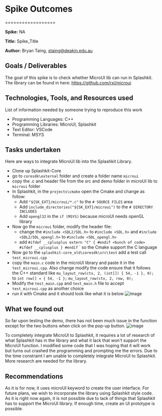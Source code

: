 
# Spike Outcomes

==================

**Spike:** NA

**Title:** Spike_Title

**Author:** Bryan Taing, staing@deakin.edu.au

## Goals / Deliverables

The goal of this spike is to check whether MicroUI lib can run in Splashkit. The library can be found in here: https://github.com/rxi/microui

## Technologies, Tools, and Resources used

List of information needed by someone trying to reproduce this work

- Programming Languages: C++
- Programming Libraries: MicroUI, Splashkit
- Text Editor: VSCode
- Terminal: MSYS

## Tasks undertaken
Here are ways to integrate MicroUI lib into the Splashkit Library. 
 - Clone up Splashkit-Core 
 - go to `coresdk\external` folder and create a folder name `microui`
 - copy the .c and header file from the src and demo folder in microUI lib to `microui` folder
 -  In Splashkit, in the `projects\cmake` open the Cmake and change as follow:
	 - Add `"${SK_EXT}/microui/*.c"` to the `# SOURCE FILES` area
	 - Add `include_directories("${SK_EXT}/microui")` to the `# DIRECTORY INCLUDES`
	 - Add `opengl32` in the `if (MSYS)` because microUI needs openGL library
-	Now go the `microui` folder, modify the header file:
	-	change the `#include <SDL2/SDL.h>` to `#include <SDL.h>` and `#include <SDL2/SDL_opengl.h>` to `#include <SDL_opengl.h>`
	-	add `#ifdef __cplusplus
extern "C" {
#endif <bunch of code> #ifdef __cplusplus
}
#endif` ` so the Cmake support the C language
-	Now go to the `splashkit-core_old\coresdk\src\test` add a test call `test_microui.cpp`
-	copy the `main.c` code in the microUI library and paste it in the `test_microui.cpp`. Also change modify the code ensure that it follows the C++ standard like 
`mu_layout_row(ctx, 2, (int[]) { 54, -1 }, 0);` to 
`int row[] = { 54, -1 };`
`mu_layout_row(ctx, 2, row, 0);`
-	Modify the `test_main.cpp` and `test_main.h` file to accept `test_microui.cpp` as another choice
-	run it with Cmake and it should look like what it is below
![image](https://github.com/MangoS9/documentation/assets/128771372/50b5da58-1a64-4788-818a-bf6314a6c170)

## What we found out

So far upon testing the demo, there has not been much issue in the function except for the two buttons when click on the pop-up button. 
![image](https://github.com/MangoS9/documentation/assets/128771372/70d784e5-1981-4ee2-bc30-b84e0bf2dc71)

To completely integrate MicroUI to Splashkit, it requires a lot of research of what Splashkit has in the library and what it lack that won't support the MicroUI function. I modified some code that I was hoping that it will work but turns out crashed the programming and prompting me the errors. Due to the time constraint I am unable to completely integrate MicroUI to Splashkit. More research are needed for the library.


## Recommendations

As it is for now, it uses microUI keyword to create the user interface. For future plans, we wish to incorporate the library using Splashkit style code. As it is right now again, it is not possible due to lack of things that Splashkit has to support the MicroUI library. If enough time, create an UI prototype is possible.

